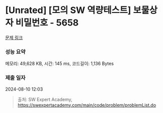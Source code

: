 # [Unrated] [모의 SW 역량테스트] 보물상자 비밀번호 - 5658 

[문제 링크](https://swexpertacademy.com/main/code/problem/problemDetail.do?contestProbId=AWXRUN9KfZ8DFAUo) 

### 성능 요약

메모리: 49,628 KB, 시간: 145 ms, 코드길이: 1,136 Bytes

### 제출 일자

2024-08-10 12:03



> 출처: SW Expert Academy, https://swexpertacademy.com/main/code/problem/problemList.do
